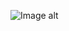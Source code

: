 ![Image alt](https://github.com/{ProRitsaTel}/{Bomberman}/raw/{master}/{C:\Users\Владислав\Desktop}/Area.png)
